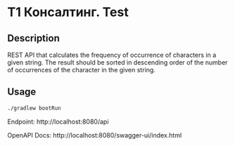 # T1 Консалтинг. Test

## Description
REST API that calculates the frequency of occurrence of characters in a given string. The result should be sorted in descending order of the number of occurrences of the character in the given string.

## Usage
```bash
./gradlew bootRun
```
Endpoint: http://localhost:8080/api

OpenAPI Docs: http://localhost:8080/swagger-ui/index.html